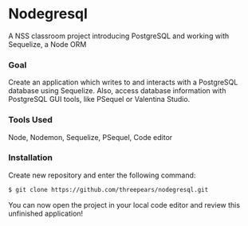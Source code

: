 # Nodegresql

A NSS classroom project introducing PostgreSQL and working with Sequelize, a Node ORM

### Goal

Create an application which writes to and interacts with a PostgreSQL database using Sequelize.  Also, access database information with PostgreSQL GUI tools, like PSequel or Valentina Studio.

### Tools Used

Node, Nodemon, Sequelize, PSequel, Code editor

### Installation

Create new repository and enter the following command:

```sh
$ git clone https://github.com/threepears/nodegresql.git
```

You can now open the project in your local code editor and review this unfinished application!
